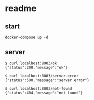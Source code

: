 # readme

## start
```
docker-compose up -d
```


## server

```
$ curl localhost:8003/ok
{"status":200,"message":"ok"}
```

```
$ curl localhost:8003/server-error
{"status":500,"message":"server error"}
```

```
$ curl localhost:8003/not-found
{"status":404,"message":"not found"}
```

